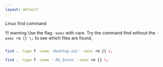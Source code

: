 ```yaml
---
layout: default
---
```


Linux find command

!!! warning
    Use the flag `-exec` with care.
    Try the command find without the `-exec rm {} \;` to see which files are found,

```bash

find . -type f -name 'desktop.ini' -exec rm {} \;

find . -type f -name '.DS_Store' -exec rm {} \;

```
